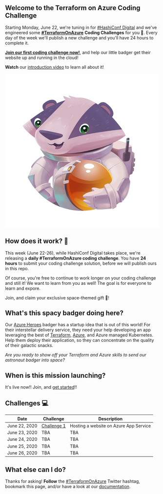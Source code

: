 ## Welcome to the Terraform on Azure Coding Challenge

Starting Monday, June 22, we're tuning in for [#HashiConf Digital](https://hashiconf.com/digital-june/) and we've engineered some **[#TerraformOnAzure](https://twitter.com/search?q=%23terraformonazure)** **Coding Challenges** for you 🚀. Every day of the week we'll  publish a new challenge and you'll have 24 hours to complete it. 

**[Join our first coding challenge now!](https://github.com/Terraform-On-Azure-Workshop/terraform-azure-hashiconf2020/blob/main/challenges/challenge1/Readme.md)**, and help our little badger get their website up and running in the cloud!

**Watch** our [introduction video]() to learn all about it!

![Astronaut Badger](./assets/Space-Badger-no-circle-smaller.jpg)


## How does it work? 🧰

This week (June 22-26), while HashiConf Digital takes place, we're releasing a **daily #TerraformOnAzure coding challenge**. You have **24 hours** to submit your coding challenge solution, before we will publish ours in this repo.

Of course, you're free to continue to work longer on your coding challenge and still it! We want to learn from you as well! The goal is for everyone to learn and expore.

Join, and claim your exclusive space-themed gift 🎁!

## What's this spacy badger doing here?

Our [Azure Heroes](https://aka.ms/azure.heroes?ocid=aid3015373_ThankYou_DevComm&eventId=HashiConfTerraformonAzure_JK1-K2-hoArJ) badger has a startup idea that is out of this world! For their interstellar delivery service, they need your help developing an app leveraging the best of [Terraform](https://terraform.io), [Azure](https://azure.com), and Azure managed Kubernetes. Help them deploy their application, so they can concentrate on the quality of their galactic snacks.

*Are you ready to show off your Terraform and Azure skills to send our astronaut badger into space?*

## When is this mission launching? 

It's live now!! Join, and [get started](https://github.com/Terraform-On-Azure-Workshop/terraform-azure-hashiconf2020/challenges/challenge1/Readme.md)!!


## Challenges 💻

| Date | Challenge | Description |
| ---- | --------- | ----------- |
| June 22, 2020 | [Challenge 1](https://github.com/Terraform-On-Azure-Workshop/terraform-azure-hashiconf2020/blob/main/challenges/challenge1/Readme.md) | Hosting a website on Azure App Service |
| June 23, 2020 | TBA | TBA |
| June 24, 2020 | TBA | TBA |
| June 25, 2020 | TBA | TBA |
| June 26, 2020 | TBA | TBA |


## What else can I do?

Thanks for asking! **Follow** the [#TerraformOnAzure](https://twitter.com/search?q=%23terraformonazure) Twitter hashtag, bookmark this page, and/or have a look at our [documentation](https://docs.microsoft.com/en-us/azure/developer/terraform/?ocid=aid3015373_ThankYou_DevComm&eventId=HashiConfTerraformonAzure_JK1-K2-hoArJ).

